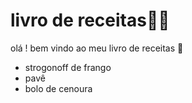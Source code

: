 # livro de receitas:man_cook:

olá ! bem vindo ao meu livro de receitas :wave:

- strogonoff de frango
- pavê
- bolo de cenoura